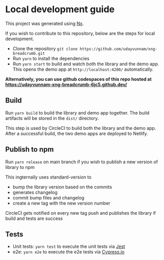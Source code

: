# Local development guide

This project was generated using [Nx](https://nx.dev).

If you wish to contribute to this repository, below are the steps for local development.

- Clone the repository `git clone https://github.com/udayvunnam/xng-breadcrumb.git`
- Run `yarn` to install the dependencies
- Run `yarn start` to build and watch both the library and the demo app. This opens the demo app at `http://localhost:4200/` automatically.

**Alternatively, you can use github codespaces of this repo hosted at https://udayvunnam-xng-breadcrumb-6jc5.github.dev/**

## Build

Run `yarn build` to build the library and demo app together. The build artifacts will be stored in the `dist/` directory.

This step is used by CircleCI to build both the library and the demo app.
After a successful build, the two demo apps are deployed to Netlify.

## Publish to npm

Run `yarn release` on main branch if you wish to publish a new version of library to npm

This ingternally uses standard-version to

- bump the library version based on the commits
- generates changelog
- commit bump files and changelog
- create a new tag with the new version number

CircleCI gets notified on every new tag push and publishes the library if build and tests are success

## Tests

- Unit tests: `yarn test` to execute the unit tests via [Jest](https://www.xfive.co/blog/testing-angular-faster-jest/)
- e2e: `yarn e2e` to execute the e2e tests via [Cypress.io](https://docs.cypress.io/guides/overview/why-cypress.html)
